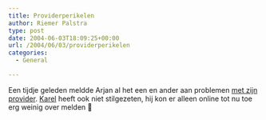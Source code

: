 ```yaml
---
title: Providerperikelen
author: Riemer Palstra
type: post
date: 2004-06-03T18:09:25+00:00
url: /2004/06/03/providerperikelen
categories:
  - General

---
```

Een tijdje geleden meldde Arjan al het een en ander aan problemen [met zijn provider][1]. [Karel][2] heeft ook niet stilgezeten, hij kon er alleen online tot nu toe erg weinig over melden 🙂

 [1]: http://www.vanderoest.net/archives/cat_hellraiser.html
 [2]: http://logt.enola.nu/archives/000016.html